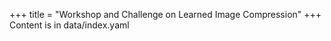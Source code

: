 +++
title = "Workshop and Challenge on Learned Image Compression"
+++
Content is in data/index.yaml
